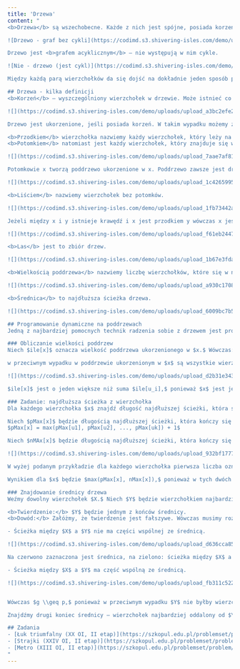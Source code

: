 ```yaml
---
title: 'Drzewa'
content: "
<b>Drzewa</b> są wszechobecne. Każde z nich jest spójne, posiada korzeń, liście, $n$ wierzchołków i $n-1$ krawędzi.

![Drzewo - graf bez cykli](https://codimd.s3.shivering-isles.com/demo/uploads/upload_517d20747c86aeafc430e29b9e0882fa.png)

Drzewo jest <b>grafem acyklicznym</b> – nie występują w nim cykle.

![Nie - drzewo (jest cykl)](https://codimd.s3.shivering-isles.com/demo/uploads/upload_def15e9c9c91bf994a3ab1775e342ec0.png)

Między każdą parą wierzchołków da się dojść na dokładnie jeden sposób przy założeniach, że nigdy się nie cofamy.

## Drzewa - kilka definicji
<b>Korzeń</b> – wyszczególniony wierzchołek w drzewie. Może istnieć co najwyżej jeden.

![](https://codimd.s3.shivering-isles.com/demo/uploads/upload_a3bc2efe2e643200b5b369c5f2d15b8c.png)

Drzewo jest ukorzenione, jeśli posiada korzeń. W takim wypadku możemy zdefiniować kilka nowych pojęć:

<b>Przodkiem</b> wierzchołka nazwiemy każdy wierzchołek, który leży na ścieżce pomiędzy tym wierzchołkiem a korzeniem. 
<b>Potomkiem</b> natomiast jest każdy wierzchołek, który znajduje się w jego poddrzewie.

![](https://codimd.s3.shivering-isles.com/demo/uploads/upload_7aae7af811e707133d48a47f098732b2.png)

Potomkowie x tworzą poddrzewo ukorzenione w x. Poddrzewo zawsze jest drzewem.

![](https://codimd.s3.shivering-isles.com/demo/uploads/upload_1c426599564ee4f0ade3429a6619fab0.png)

<b>Liściem</b> nazwiemy wierzchołek bez potomków.

![](https://codimd.s3.shivering-isles.com/demo/uploads/upload_1fb73442afac7ca417c6ea45acbd150c.png)

Jeżeli między x i y istnieje krawędź i x jest przodkiem y wówczas x jest ojcem y. W przeciwnym wypadku x jest synem y.

![](https://codimd.s3.shivering-isles.com/demo/uploads/upload_f61eb24479aef8551c2ef2e21360473d.png)

<b>Las</b> jest to zbiór drzew.

![](https://codimd.s3.shivering-isles.com/demo/uploads/upload_1b67e3fda5134a3efaa68aaee97f9cf6.png)

<b>Wielkością poddrzewa</b> nazwiemy liczbę wierzchołków, które się w nim znajdują.

![](https://codimd.s3.shivering-isles.com/demo/uploads/upload_a930c1708f4f219aca799b8e6af5b845.png)

<b>Średnica</b> to najdłuższa ścieżka drzewa.

![](https://codimd.s3.shivering-isles.com/demo/uploads/upload_6009bc7b5687aa0e9a8269b1bb31b1f4.png)

## Programowanie dynamiczne na poddrzewach
Jedną z najbardziej pomocnych technik radzenia sobie z drzewem jest programowanie dynamiczne na jego poddrzewach. Poddrzewa też są drzewami, więc zachowują się tak samo jak cały graf. Poniżej przedstawię przykładowe problemy:

### Obliczanie wielkości poddrzew
Niech $ile[x]$ oznacza wielkość poddrzewa ukorzenionego w $x.$ Wówczas: jeśli $x$ jest liściem, $ile[x] = 1,$ ponieważ jedynym wierzchołkiem znajdującym się w jego poddrzewie jest on sam.

w przeciwnym wypadku w poddrzewie ukorzenionym w $x$ są wszystkie wierzchołki, które znajdują się w poddrzewach ukorzenionych w jego synach.

![](https://codimd.s3.shivering-isles.com/demo/uploads/upload_d2b31e3430da8628ccf12aa8d0cd4c95.png)

$ile[x]$ jest o jeden większe niż suma $ile[u_i],$ ponieważ $x$ jest jedynym wierzchołkiem nie znajdującym się w żadnym z poddrzew jego synów.

### Zadanie: najdłuższa ścieżka z wierzchołka
Dla każdego wierzchołka $x$ znajdź długość najdłuższej ścieżki, która się w nim kończy.

Niech $pMax[x]$ będzie długością najdłuższej ścieżki, która kończy się w $x$ i zawiera się w poddrzewie $x.$ Jeżeli $x$ jest liściem, $pMax[x] = 0.$ W przeciwnym wypadku:
$pMax[x] = max(pMax[u1], pMax[u2], ..., pMax[uk]) + 1$

Niech $nMAx[x]$ będzie długością najdłuższej ścieżki, która kończy się w $x$ i biegnie do ojca $x.$ Jeżeli $x$ jest korzeniem, $nMax[x] = 0.$ W przeciwnym wypadku: $nMax[x] = max(nMax[ojciec[x]]+1, pMax[u1]+2, pMax[u2]+2, ..., pMax[uk] + 2).$

![](https://codimd.s3.shivering-isles.com/demo/uploads/upload_932bf177710d9c4692b80e76cca217f0.png)

W wyżej podanym przykładzie dla każdego wierzchołka pierwsza liczba oznacza jego $pMax,$ a druga - $nMax.$

Wynikiem dla $x$ będzie $max(pMax[x], nMax[x]),$ ponieważ w tych dwóch wariantach rozważyliśmy wszystkie ścieżki kończące się w $x.$

### Znajdowanie średnicy drzewa
Weźmy dowolny wierzchołek $X.$ Niech $Y$ będzie wierzchołkiem najbardziej oddalonym od $X.$ Znajdowanie go jest prostym problemem, który pozostawiam jako ćwiczenie.

<b>Twierdzenie:</b> $Y$ będzie jednym z końców średnicy.
<b>Dowód:</b> Załóżmy, że twierdzenie jest fałszywe. Wówczas musimy rozważyć dwa przypadki:

- Ścieżka między $X$ a $Y$ nie ma części wspólnej ze średnicą.

![](https://codimd.s3.shivering-isles.com/demo/uploads/upload_d636cca8520429b893ad72402b317af1.png)

Na czerwono zaznaczona jest średnica, na zielono: ścieżka między $X$ a $Y$ , na niebiesko: ścieżka między $X$ a najbliższym wierzchołkiem średnicy. Wiemy, że $k$ jest maksymalne $-k \\geq a + b.$ Oznacza to, że ścieżka pomiędzy $Y$ a $Z$ jest niekrótsza niż średnica – również jest średnicą. Otrzymujemy sprzeczność.

- Ścieżka między $X$ a $Y$ ma część wspólną ze średnicą.

![](https://codimd.s3.shivering-isles.com/demo/uploads/upload_fb311c522536fb2f90f602ea8c9c0cfd.png)


Wówczas $g \\geq p,$ ponieważ w przeciwnym wypadku $Y$ nie byłby wierzchołkiem najbardziej oddalonym od $X.$ Oznacza to, że ścieżka pomiędzy $Y$ a $Z$ jest niekrótsza niż średnica – również jest średnicą. Otrzymujemy sprzeczność.

Znajdźmy drugi koniec średnicy – wierzchołek najbardziej oddalony od $Y.$ Nazwijmy go $W.$ $Y$ i $W$ jednoznacznie wyznaczają średnicę, ponieważ między każdą parą wierzchołków w drzewie istnieje dokładnie jedna ścieżka.

## Zadania
- [Łuk triumfalny (XX OI, II etap)](https://szkopul.edu.pl/problemset/problem/jgCcEjQu3kdpM4BmxA6GujfX/site/?key=statement)
- [Strajki (XXIV OI, II etap)](https://szkopul.edu.pl/problemset/problem/lR_LabSUC2n7EMmDHpw-wk_b/site/?key=statement)
- [Metro (XIII OI, II etap)](https://szkopul.edu.pl/problemset/problem/iho4pUEITa4G4NJDKU1-8z8g/site/?key=statement)
"
---
```

